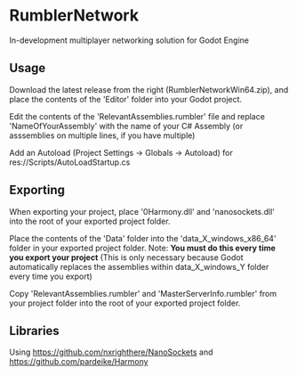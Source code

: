 # RumblerNetwork
In-development multiplayer networking solution for Godot Engine

## Usage
Download the latest release from the right (RumblerNetworkWin64.zip), and place the contents of the 'Editor' folder into your Godot project.

Edit the contents of the 'RelevantAssemblies.rumbler' file and replace 'NameOfYourAssembly' with the name of your C# Assembly (or asssemblies on multiple lines, if you have multiple)

Add an Autoload (Project Settings -> Globals -> Autoload) for res://Scripts/AutoLoadStartup.cs

## Exporting
When exporting your project, place '0Harmony.dll' and 'nanosockets.dll' into the root of your exported project folder.

Place the contents of the 'Data' folder into the 'data_X_windows_x86_64' folder in your exported project folder. Note: **You must do this every time you export your project** (This is only necessary because Godot automatically replaces the assemblies within data_X_windows_Y folder every time you export)

Copy 'RelevantAssemblies.rumbler' and 'MasterServerInfo.rumbler' from your project folder into the root of your exported project folder.

## Libraries
Using https://github.com/nxrighthere/NanoSockets and https://github.com/pardeike/Harmony
